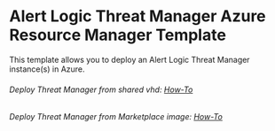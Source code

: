 # Alert Logic Threat Manager Azure Resource Manager Template


This template allows you to deploy an Alert Logic Threat Manager instance(s) in Azure.

###### Deploy Threat Manager from shared vhd: [How-To](https://github.com/alertlogic/al-arm-templates/blob/master/threat-manager/shared_vhd/README.md)
###### Deploy Threat Manager from Marketplace image: [How-To](https://github.com/alertlogic/al-arm-templates/blob/master/threat-manager/marketplace/README.md)
